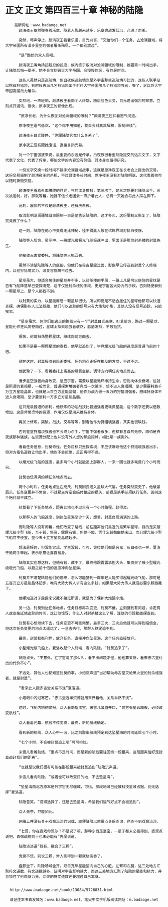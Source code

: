 # 正文 正文 第四百三十章 神秘的陆隐
        最新网址：www.badaoge.net
          颜清夜王依然弹奏着乐章，随着人影越来越多，乐章也越发低沉，充满了肃杀。
      
          突然，琴声停止，颜清夜王看着乐谱，目光兴奋，“交给你们一个任务，去沧澜疆域，将大宇帝国所有漫步星空的强者屠杀殆尽，一个都别放过”。
      
          “是”跪伏的众人应喝。
      
          颜清夜王嘴角扬起残忍的弧度，族内终于取消对沧澜疆域的限制，她要第一时间出手，让陆隐后悔一辈子，她不会立刻毁灭大宇帝国，会慢慢的玩，有的是时间。
      
          这些人虽然只是巡航境，但白夜族巡航境岂是外宇宙那些巡航境可比的，这些人联手足以挑战狩猎境，到时候再派几名狩猎境出手对付大宇帝国那几个狩猎境强者，够了，足以将大宇帝国高层战力屠杀。
      
          突然地，一声轻响，颜清夜王看向个人终端，随后脸色大变，目光透出强烈的寒意，立刻点开通讯，很快，原净夜王的影像出现。
      
          “原净长老，为什么恢复对沧澜疆域的限制？”颜清夜王压抑着怒气问道。
      
          原净夜王语气低沉，“这个你不用知道，我自会对真武解释，限制继续”。
      
          颜清夜王目光陡睁，“你跟陆隐究竟什么关系？”。
      
          原净夜王没有跟她废话，直接关闭光幕。
      
          对一个宇宙强族来说，最重要的永远是传承，白夜族很看重陆隐提交的远古文字，文字代表了文化，代表了传承，哪怕文字的内容没有价值，其本身也值得研究。
      
          一份文字交换一段时间不插手沧澜疆域战事，这就是原净夜王在长老会上提出的交易，这份交易遏制了颜清夜王的杀机，不过具体多长时间，原净夜王没有对陆隐明说，这代表着他可以随时撕毁交易。
      
          颜清夜王看着外面朦胧的月光，气的浑身颤抖，第三次了，她三次想要对陆隐出手，三次被遏制，好，那就等着，她就不信长老团会一直护着此人，总有一天她会将此人踩在脚下。
      
          此刻，震惊的不仅是颜清夜王，还有灰白夜。
      
          取消影响沧澜疆域战事限制一事是他告诉陆隐的，这才多久，这份限制又恢复了，陆隐究竟做了什么？
      
          这一刻，陆隐在他心中变得无比神秘，怪不得此人敢在试炼界域对抗白夜族。
      
          陆隐等人后方，星空中，一艘耀光级极光飞船极速冲出，里面正是那位封杀楼的封莫先生。
      
          他接收赤古堂委托，将陆隐等人抓回去。
      
          虽然不清楚陆隐等人的底细，但他们在赤古星露过面，影像早已传送到封莫个人终端内，以他狩猎境实力，改变容貌瞒不过去。
      
          星空虽大，但适合居住的星球并不多，以封杀楼的手段，一路上凡是可以居住的星球是否有飞船降落早已查探清楚，这不仅是封杀楼的手段，更是宇宙各大势力的手段，否则随便躲到一颗星球上，是个人都找不到。
      
          以封莫的实力，以星能席卷一颗星球很快，所以即便是不适合居住的星球他都可以快速查探，确保那些人无法躲藏，他们可以追踪的信号只有大炮和小炮，其他人没有信号追踪，只能搜索。
      
          “星空虽大，但你们能逃走的路线只有一个”封莫目光森寒，盯着前方，路过一颗星球，星能化作狂风席卷而过，星球上探索境强者骇然，瑟瑟发抖，不敢抵抗。
      
          很快，封莫扫荡整颗星球，继续向前方而去。
      
          如果不是要一颗颗星球的查找，他早就追到了，毕竟耀光级飞船的速度是普通飞船的十倍。
      
          就在这时，封莫接收到暗杀委托，任务地点正好在相反的方向，不过不远。
      
          他犹豫了一下，看着委托上高高的悬赏金额，调转方向朝任务地点而去。
      
          漫步星空强者肉身改变，适应宇宙，需要以星能循环维持生命，否则肉体会衰竭，这就是所谓的衰竭期，一般而言，普通探索境强者完成一次循环，想不进入衰竭期，至少需要耗费千万立方星能晶体，也就是上百立方星能晶髓，他作为战力破十五万的狩猎境强者，想维持身体不进入衰竭期，至少要消耗一万多立方星能晶髓。
      
          这只是最普通的消耗，他修炼的功法战技比普通强者更耗费星能，这个数字还要以倍数增加，这是非常恐怖的资源，作用仅仅是用来维持身体。
      
          再加上修炼，突破，战技，交易等等，别看他作为狩猎境强者，其实也很缺钱。
      
          否则堂堂狩猎境强者也不会成为杀手，宇宙中强者很多，但都有各自的无奈，哪怕是白夜族那种强族，在资源分配上也并没有外人想的那般阔绰，梅比斯一族例外。
      
          看着任务信息，封莫奇怪，任务目标只是探索境，不应该麻烦他这个狩猎境强者出手，但对方指名道姓让他出手，他也不会拒绝，反正离得不远。
      
          以耀光级飞船的速度，最多两个小时就能追上那群人，一来一回也就多耗费几个小时而已。
      
          封莫自信满满的朝任务地点而去。
      
          两个小时后，任务地点近在咫尺，封莫刚要进入星球大气层，任务突然变更了，他皱紧眉头，任务变更并不常见，不过雇主肯定会赔付相应的损失，前提是杀手必须执行任务，否则这个赔付就不成立。
      
          封莫看了下任务地点，距离此地也不过只有一个小时路程，赶得及。
      
          以那群人的飞船速度，到达坠星海至少十天，想着，封莫自信满满的上路。
      
          而陆隐等人没有闲着，他们改变了路线，前往距离他们最近的最繁华星球，目的是买艘耀光级小型飞船，至于钱，集资，露露有钱，但她不傻，凭什么钱都由她来出，而且耀光级小型飞船可不便宜，至少五十立方星能晶髓起步。
      
          想法是好的，但没能实现，学生没钱，可可，佐拉她们都是穷鬼，灰白夜也一样，夏洛干脆两手举起，表示愿意让露露搜身。
      
          陆隐其实也想这样，但他有钱，藏不了，最终他跟露露承担大头，集资买了艘小型耀光级极光飞船，以超之前十倍的速度冲向坠星海。
      
          封莫并不清楚陆隐他们的底细，怎么可能猜到一群年轻人能买得起耀光级飞船，那可是五百万立方星能晶体起步，唯有大势力传人才有这么多钱，如果是大势力传人就没必要东躲西藏了。
      
          他哪知道对于露露来说藏不藏无所谓，就是为了保护大炮跟小炮。
      
          另一边，封莫到达任务地点，任务目标再次变更，封莫不傻，立刻猜到有问题，肯定有人故意拖延他追踪的时间，这让他惊讶，什么人对封杀楼这么了解，连他的行踪都能探查到。
      
          封莫有心想继续下去，任务变更不可能频繁，最多三次，三次后他就可以得到赔偿金，但这次任务变更的地点太遥远了，一旦去执行，那群人铁定追不到。
      
          最终，封莫权衡利弊，放弃任务，直接冲向坠星海，这个任务直接放弃。
      
          小型耀光级飞船上，夏洛收起个人终端，看向陆隐，“封莫追来了”。
      
          陆隐点头，“不意外，在宇宙混了那么久，看不出问题才怪，他也算果断，看来赤古堂付出的代价不小”。
      
          不远处，其他人也都知道封莫的事，小炮沉声道“当初帮助赤古堂灭绝黑火堂的封杀楼强者，就是封莫”。
      
          “看来此人跟赤古堂关系不浅”夏洛道。
      
          小炮眼中闪过寒芒，“赤古堂近半资源就用来养着他，关系自然不浅”。
      
          这时，飞船内响彻警报，众人看向指挥室，米雪儿皱眉开口，“前方有星云蹦毁，必须改变航线”。
      
          众人看着光幕，航线不停变换，最终，新的航线确定。
      
          看到新的航线，众人心中一沉，比之前那条航线预定到达坠星海的时间延后七个小时。
      
          “七个小时，不会被封莫追上吧”可可担忧。
      
          米雪儿看着航线，“重点不是时间，而是新的航线要往回绕一段距离，这段距离恰好是封莫追赶我们的距离”。
      
          “也就是说我们很有可能在那段距离被封莫追到”陆隐沉声道。
      
          米雪儿看向陆隐，“或者也可以改变目的地，不去坠星海”。
      
          “坠星海西北方原本是外宇宙无尽疆域，可惜，那段地域已经被科技星域占据，别无选择”夏洛道。
      
          陆隐苦笑，“没得选择了，还是去坠星海，希望我们运气好点不会被追到”。
      
          众人无奈，只能如此。
      
          网络上并没有关于戏命流沙的记载，即便陆隐以荣耀点身份查询，也查不到戏命流沙。
      
          “七哥，你在查戏命流沙？不是说了嘛，那种东西是至宝，一辈子都未必能得到，直观点说吧，百强战榜前十也未必能有”鬼侯说道。
      
          陆隐淡淡道“我有，融合了三颗”。
      
          鬼侯不信，别说三颗，常人能得到一颗就烧高香了。
      
          盘膝坐下，陆隐场域全开，双目充斥星能望向自己的心脏，左臂和右腿，这三处地方汇聚符文道数，符文道数越多，证明对宇宙影响越大，而这三处地方汇聚了陆隐的星能和精力，并且锁住了他肉身力量，汇聚的符文道数还要超过自己本身。
      
      
      http://www.badaoge.net/book/13084/5726831.html
      
      请记住本书首发域名：www.badaoge.net。笔尖中文手机版阅读网址：m.badaoge.net